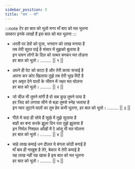 ```yaml
---
sidebar_position: 5
title: "बाप - माँ"
---
```


:::note टेर
हर बात को भूलो मगर माँ बाप को मत भूलना <br/>
उपकार इनके लाखों हैं इस बात को मत भूलना
:::

- धरती पर देवों को पूजा, भगवान को लाख मनाया है <br/>
  तब तेरी सूरत पाई है संसार में तुझको बुलाया है <br/>
  इन पावन लोगों के दिल को पत्थर बनकर मत तोडना <br/>
  हर बात को भूलो। ......... || १ ||

- अपने ही पेट को काटा है और तेरी काया सजाई है <br/>
  अपना कर कोर खिलाया तुझे तब तेरी भूख मिटै है <br/>
  इन अमृत देने वालों के जीवन में जहर मत घोलना <br/>
  हर बात को भूलो। ......... || २ ||

- जो चीज़ भी तुमने मांगी है वो सब कुछ तुमने पाया है <br/>
  हर जिद को लगाया सीने से बड़ा तुमसे स्नेह जताया है <br/>
  इन प्यार लुटाने वालों का तुम प्रेम कभी भूलना,
  हर बात को भूलो। ......... || ३ ||

- गीले में सदा ही सोये हैं सूखे में तुझे सुलाया है <br/>
  बाहों का बना करके झूला दिन रात तुझे झुलाया है <br/>
  इन निर्मल निश्छल आँखों में ऐ आंसू भी मत घोलना <br/>
  हर बात को भूलो। ......... || ४ ||

- चाहे लाख कमाई धन दौलत ये बंगला कोठी बनाई है <br/>
  माँ बाप ही नाखुश है तेरे, बेकार ये तेरी कमाई है <br/>
  यह लाख नहीं यह खाक है इस बात को मत भूलना <br/>
  हर बात को भूलो। ......... || ५ ||
